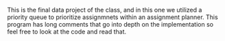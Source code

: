 This is the final data project of the class, and in this one we utilized a priority queue to prioritize assignmnets within an assignment planner.
This program has long comments that go into depth on the implementation so feel free to look at the code and read that. 
